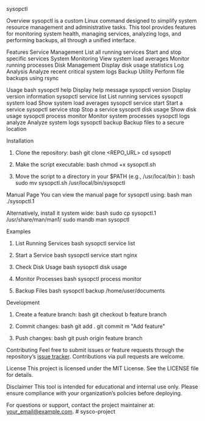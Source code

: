   sysopctl

  Overview
 sysopctl  is a custom Linux command designed to simplify system resource management and administrative tasks. This tool provides features for monitoring system health, managing services, analyzing logs, and performing backups, all through a unified interface.

  Features
   Service Management 
    List all running services
    Start and stop specific services
   System Monitoring 
    View system load averages
    Monitor running processes
   Disk Management 
    Display disk usage statistics
   Log Analysis 
    Analyze recent critical system logs
   Backup Utility 
    Perform file backups using  rsync 

  Usage
   bash
sysopctl   help              Display help message
sysopctl   version           Display version information
sysopctl service list        List running services
sysopctl system load         Show system load averages
sysopctl service start <name>    Start a service
sysopctl service stop <name>     Stop a service
sysopctl disk usage          Show disk usage
sysopctl process monitor     Monitor system processes
sysopctl logs analyze        Analyze system logs
sysopctl backup <path>       Backup files to a secure location
   

  Installation
1. Clone the repository:
      bash
   git clone <REPO_URL>
   cd sysopctl
      
2. Make the script executable:
      bash
   chmod +x sysopctl.sh
      
3. Move the script to a directory in your  $PATH  (e.g.,  /usr/local/bin ):
      bash
   sudo mv sysopctl.sh /usr/local/bin/sysopctl
      

  Manual Page
You can view the manual page for  sysopctl  using:
   bash
man ./sysopctl.1
   
Alternatively, install it system wide:
   bash
sudo cp sysopctl.1 /usr/share/man/man1/
sudo mandb
man sysopctl
   

  Examples
1.  List Running Services 
      bash
   sysopctl service list
      

2.  Start a Service 
      bash
   sysopctl service start nginx
      

3.  Check Disk Usage 
      bash
   sysopctl disk usage
      

4.  Monitor Processes 
      bash
   sysopctl process monitor
      

5.  Backup Files 
      bash
   sysopctl backup /home/user/documents
      

  Development
1. Create a feature branch:
      bash
   git checkout  b feature branch
      
2. Commit changes:
      bash
   git add .
   git commit  m "Add feature"
      
3. Push changes:
      bash
   git push origin feature branch
      

  Contributing
Feel free to submit issues or feature requests through the repository’s [issue tracker](<REPO_URL/issues>). Contributions via pull requests are welcome.

  License
This project is licensed under the MIT License. See the  LICENSE  file for details.

  Disclaimer
This tool is intended for educational and internal use only. Please ensure compliance with your organization’s policies before deploying.

   

For questions or support, contact the project maintainer at: <your_email@example.com>.
#   s y s c o - p r o j e c t  
 